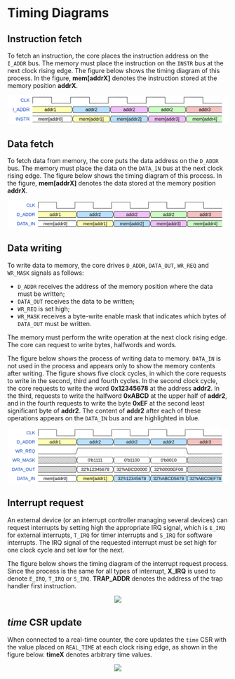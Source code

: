 # Timing Diagrams

## Instruction fetch

To fetch an instruction, the core places the instruction address on the `I_ADDR` bus. The memory must place the instruction on the `INSTR` bus at the next clock rising edge. The figure below shows the timing diagram of this process. In the figure, **mem[addrX]** denotes the instruction stored at the memory position **addrX**.

![Instruction fetch timing diagram](images/ifetch_wave.png)

## Data fetch

To fetch data from memory, the core puts the data address on the `D_ADDR` bus. The memory must place the data on the `DATA_IN` bus at the next clock rising edge. The figure below shows the timing diagram of this process. In the figure, **mem[addrX]** denotes the data stored at the memory position **addrX**.

![Data fetch timing diagram](images/dfetch_wave.png)

## Data writing

To write data to memory, the core drives `D_ADDR`, `DATA_OUT`, `WR_REQ` and `WR_MASK` signals as follows:

* `D_ADDR` receives the address of the memory position where the data must be written;
* `DATA_OUT` receives the data to be written;
* `WR_REQ` is set high;
* `WR_MASK` receives a byte-write enable mask that indicates which bytes of `DATA_OUT` must be written.

The memory must perform the write operation at the next clock rising edge. The core can request to write bytes, halfwords and words.

The figure below shows the process of writing data to memory. `DATA_IN` is not used in the process and appears only to show the memory contents after writing. The figure shows five clock cycles, in which the core requests to write in the second, third and fourth cycles. In the second clock cycle, the core requests to write the word **0x12345678** at the address **addr2**. In the third, requests to write the halfword **0xABCD** at the upper half of **addr2**, and in the fourth requests to write the byte **0xEF** at the second least significant byte of **addr2**. The content of **addr2** after each of these operations appears on the `DATA_IN` bus and are highlighted in blue.

![Data writing timing diagram](images/dwrite_wave.png)

## Interrupt request

An external device (or an interrupt controller managing several devices) can request interrupts by setting high the appropriate IRQ signal, which is `E_IRQ` for external interrupts, `T_IRQ` for timer interrupts and `S_IRQ` for software interrupts. The IRQ signal of the requested interrupt must be set high for one clock cycle and set low for the next.

The figure below shows the timing diagram of the interrupt request process. Since the process is the same for all types of interrupt, **X_IRQ** is used to denote `E_IRQ`, `T_IRQ` or `S_IRQ`. **TRAP_ADDR** denotes the address of the trap handler first instruction.

<p align="center">
<img src="../images/irq_wave.png" width="80%"></img>
</p>

## *time* CSR update

When connected to a real-time counter, the core updates the `time` CSR with the value placed on `REAL_TIME` at each clock rising edge, as shown in the figure below. **timeX** denotes arbitrary time values.

<p align="center">
<img src="../images/timeup_wave.png" width="80%"></img>
</p>
